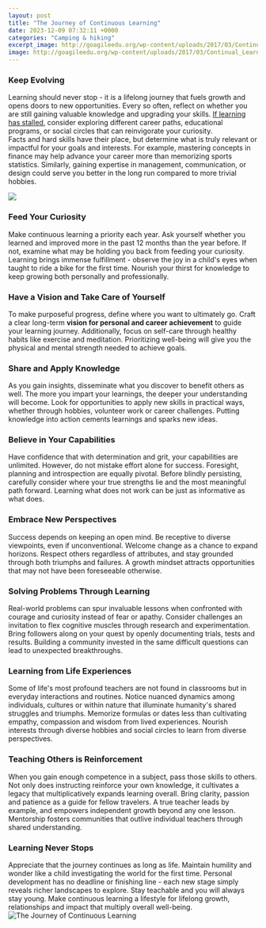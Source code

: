 ```yaml
---
layout: post
title: "The Journey of Continuous Learning"
date: 2023-12-09 07:32:11 +0000
categories: "Camping & hiking"
excerpt_image: http://goagileedu.org/wp-content/uploads/2017/03/Continual_Learning_Journey_800-388.jpg
image: http://goagileedu.org/wp-content/uploads/2017/03/Continual_Learning_Journey_800-388.jpg
---
```


### Keep Evolving  
Learning should never stop - it is a lifelong journey that fuels growth and opens doors to new opportunities. Every so often, reflect on whether you are still gaining valuable knowledge and upgrading your skills. [If learning has stalled](https://store.fi.io.vn/chihuahuas-this-is-my-chihuahua-dog-christmas-pajama-xmas-lights-75-chihuahua-dog), consider exploring different career paths, educational programs, or social circles that can reinvigorate your curiosity.  
Facts and hard skills have their place, but determine what is truly relevant or impactful for your goals and interests. For example, mastering concepts in finance may help advance your career more than memorizing sports statistics. Similarly, gaining expertise in management, communication, or design could serve you better in the long run compared to more trivial hobbies.

![](https://kanikavent.com/wp-content/uploads/2020/12/Learning.jpg)
### Feed Your Curiosity
Make continuous learning a priority each year. Ask yourself whether you learned and improved more in the past 12 months than the year before. If not, examine what may be holding you back from feeding your curiosity. Learning brings immense fulfillment - observe the joy in a child's eyes when taught to ride a bike for the first time. Nourish your thirst for knowledge to keep growing both personally and professionally.
### Have a Vision and Take Care of Yourself 
To make purposeful progress, define where you want to ultimately go. Craft a clear long-term **vision for personal and career achievement** to guide your learning journey. Additionally, focus on self-care through healthy habits like exercise and meditation. Prioritizing well-being will give you the physical and mental strength needed to achieve goals.
### Share and Apply Knowledge
As you gain insights, disseminate what you discover to benefit others as well. The more you impart your learnings, the deeper your understanding will become. Look for opportunities to apply new skills in practical ways, whether through hobbies, volunteer work or career challenges. Putting knowledge into action cements learnings and sparks new ideas. 
### Believe in Your Capabilities   
Have confidence that with determination and grit, your capabilities are unlimited. However, do not mistake effort alone for success. Foresight, planning and introspection are equally pivotal. Before blindly persisting, carefully consider where your true strengths lie and the most meaningful path forward. Learning what does not work can be just as informative as what does.
### Embrace New Perspectives
Success depends on keeping an open mind. Be receptive to diverse viewpoints, even if unconventional. Welcome change as a chance to expand horizons. Respect others regardless of attributes, and stay grounded through both triumphs and failures. A growth mindset attracts opportunities that may not have been foreseeable otherwise.
### Solving Problems Through Learning  
Real-world problems can spur invaluable lessons when confronted with courage and curiosity instead of fear or apathy. Consider challenges an invitation to flex cognitive muscles through research and experimentation. Bring followers along on your quest by openly documenting trials, tests and results. Building a community invested in the same difficult questions can lead to unexpected breakthroughs.  
### Learning from Life Experiences
Some of life's most profound teachers are not found in classrooms but in everyday interactions and routines. Notice nuanced dynamics among individuals, cultures or within nature that illuminate humanity's shared struggles and triumphs. Memorize formulas or dates less than cultivating empathy, compassion and wisdom from lived experiences. Nourish interests through diverse hobbies and social circles to learn from diverse perspectives.  
### Teaching Others is Reinforcement
When you gain enough competence in a subject, pass those skills to others. Not only does instructing reinforce your own knowledge, it cultivates a legacy that multiplicatively expands learning overall. Bring clarity, passion and patience as a guide for fellow travelers. A true teacher leads by example, and empowers independent growth beyond any one lesson. Mentorship fosters communities that outlive individual teachers through shared understanding.
### Learning Never Stops
Appreciate that the journey continues as long as life. Maintain humility and wonder like a child investigating the world for the first time. Personal development has no deadline or finishing line - each new stage simply reveals richer landscapes to explore. Stay teachable and you will always stay young. Make continuous learning a lifestyle for lifelong growth, relationships and impact that multiply overall well-being.
![The Journey of Continuous Learning](http://goagileedu.org/wp-content/uploads/2017/03/Continual_Learning_Journey_800-388.jpg)